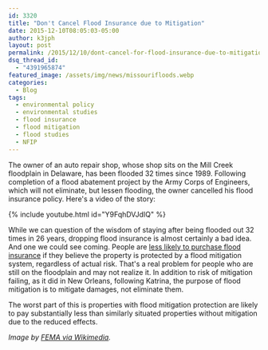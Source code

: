```yaml
---
id: 3320
title: "Don't Cancel Flood Insurance due to Mitigation"
date: 2015-12-10T08:05:03-05:00
author: k3jph
layout: post
permalink: /2015/12/10/dont-cancel-for-flood-insurance-due-to-mitigation/
dsq_thread_id:
  - "4391965874"
featured_image: /assets/img/news/missourifloods.webp
categories:
  - Blog
tags:
  - environmental policy
  - environmental studies
  - flood insurance
  - flood mitigation
  - flood studies
  - NFIP
---
```

The owner of an auto repair shop, whose shop sits on the Mill Creek floodplain in Delaware, has been flooded 32 times since 1989.  Following completion of a flood abatement project by the Army Corps of Engineers, which will not eliminate, but lessen flooding, the owner cancelled his flood insurance policy.  Here's a video of the story:

{% include youtube.html id="Y9FqhDVJdIQ" %}

While we can question of the wisdom of staying after being flooded out 32 times in 26 years, dropping flood insurance is almost certainly a bad idea.  And one we could see coming.  People are [less likely to purchase flood insurance](http://ascelibrary.org/doi/abs/10.1061/(ASCE)NH.1527-6996.0000025) if they believe the property is protected by a flood mitigation system, regardless of actual risk.  That's a real problem for people who are still on the floodplain and may not realize it.  In addition to risk of mitigation failing, as it did in New Orleans, following Katrina, the purpose of flood mitigation is to mitigate damages, not eliminate them.

The worst part of this is properties with flood mitigation protection are likely to pay substantially less than similarly situated properties without mitigation due to the reduced effects.

_Image by [FEMA via Wikimedia](https://commons.wikimedia.org/wiki/File:FEMA_-_29892_-_Flood_mitigation_in_Missouri.webp)._
